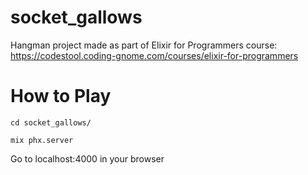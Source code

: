 # socket_gallows
Hangman project made as part of Elixir for Programmers course: https://codestool.coding-gnome.com/courses/elixir-for-programmers

# How to Play
`cd socket_gallows/`

`mix phx.server`

Go to localhost:4000 in your browser
